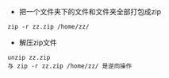 - 把一个文件夹下的文件和文件夹全部打包成zip
```
zip -r zz.zip /home/zz/
```

- 解压zip文件 
```
unzip zz.zip
与 zip -r zz.zip /home/zz/ 是逆向操作

```
